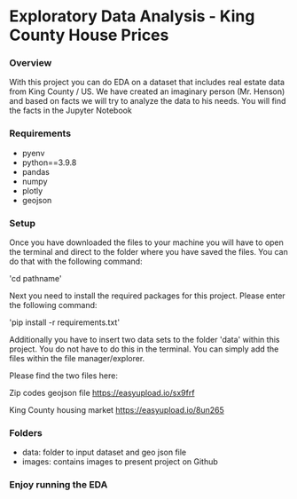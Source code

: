 # Exploratory Data Analysis - King County House Prices
### Overview
With this project you can do EDA on a dataset that includes real estate data from King County / US. We have created an imaginary person (Mr. Henson) and based on facts we will try to analyze the data to his needs. You will find the facts in the Jupyter Notebook
### Requirements

- pyenv
- python==3.9.8
- pandas
- numpy
- plotly
- geojson
### Setup
Once you have downloaded the files to your machine you will have to open the terminal and direct to the folder where you have saved the files. You can do that with the following command:

'cd pathname' 

Next you need to install the required packages for this project. Please enter the following command:

'pip install -r requirements.txt'

Additionally you have to insert two data sets to the folder 'data' within this project. You do not have to do this in the terminal. You can simply add the files within the file manager/explorer. 

Please find the two files here:

Zip codes geojson file
https://easyupload.io/sx9frf

King County housing market
https://easyupload.io/8un265

### Folders

- data: folder to input dataset and geo json file
- images: contains images to present project on Github

### Enjoy running the EDA 